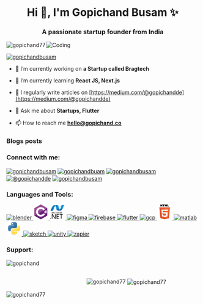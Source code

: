 <h1 align="center">Hi 👋, I'm Gopichand Busam ✨</h1>
<h3 align="center">A passionate startup founder from India</h3>
<img align="right" alt="Coding" width="400" src="https://cdn.dribbble.com/users/1162077/screenshots/3848914/programmer.gif">

<p align="left"> <img src="https://komarev.com/ghpvc/?username=gopichand77&label=Profile%20views&color=0e75b6&style=flat" alt="gopichand77" /> </p>

<p align="left"> <a href="https://twitter.com/gopichandbusam" target="blank"><img src="https://img.shields.io/twitter/follow/gopichandbusam?logo=twitter&style=for-the-badge" alt="gopichandbusam" /></a> </p>

- 🔭 I’m currently working on **a Startup called Bragtech**

- 🌱 I’m currently learning **React JS, Next.js**

- 📝 I regularly write articles on [https://medium.com/@gopichandde](https://medium.com/@gopichandde)

- 💬 Ask me about **Startups, Flutter**

- 📫 How to reach me **hello@gopichand.co**

### Blogs posts
<!-- BLOG-POST-LIST:START -->
<!-- BLOG-POST-LIST:END -->

<h3 align="left">Connect with me:</h3>
<p align="left">
<a href="https://twitter.com/gopichandbusam" target="blank"><img align="center" src="https://raw.githubusercontent.com/rahuldkjain/github-profile-readme-generator/master/src/images/icons/Social/twitter.svg" alt="gopichandbusam" height="30" width="40" /></a>
<a href="https://linkedin.com/in/gopichandbuam" target="blank"><img align="center" src="https://raw.githubusercontent.com/rahuldkjain/github-profile-readme-generator/master/src/images/icons/Social/linked-in-alt.svg" alt="gopichandbuam" height="30" width="40" /></a>
<a href="https://instagram.com/gopichandbusam" target="blank"><img align="center" src="https://raw.githubusercontent.com/rahuldkjain/github-profile-readme-generator/master/src/images/icons/Social/instagram.svg" alt="gopichandbusam" height="30" width="40" /></a>
<a href="https://medium.com/@gopichandde" target="blank"><img align="center" src="https://raw.githubusercontent.com/rahuldkjain/github-profile-readme-generator/master/src/images/icons/Social/medium.svg" alt="@gopichandde" height="30" width="40" /></a>
<a href="https://www.youtube.com/c/gopichandbusam" target="blank"><img align="center" src="https://raw.githubusercontent.com/rahuldkjain/github-profile-readme-generator/master/src/images/icons/Social/youtube.svg" alt="gopichandbusam" height="30" width="40" /></a>
</p>

<h3 align="left">Languages and Tools:</h3>
<p align="left"> <a href="https://www.blender.org/" target="_blank" rel="noreferrer"> <img src="https://download.blender.org/branding/community/blender_community_badge_white.svg" alt="blender" width="40" height="40"/> </a> <a href="https://www.w3schools.com/cs/" target="_blank" rel="noreferrer"> <img src="https://raw.githubusercontent.com/devicons/devicon/master/icons/csharp/csharp-original.svg" alt="csharp" width="40" height="40"/> </a> <a href="https://dotnet.microsoft.com/" target="_blank" rel="noreferrer"> <img src="https://raw.githubusercontent.com/devicons/devicon/master/icons/dot-net/dot-net-original-wordmark.svg" alt="dotnet" width="40" height="40"/> </a> <a href="https://www.figma.com/" target="_blank" rel="noreferrer"> <img src="https://www.vectorlogo.zone/logos/figma/figma-icon.svg" alt="figma" width="40" height="40"/> </a> <a href="https://firebase.google.com/" target="_blank" rel="noreferrer"> <img src="https://www.vectorlogo.zone/logos/firebase/firebase-icon.svg" alt="firebase" width="40" height="40"/> </a> <a href="https://flutter.dev" target="_blank" rel="noreferrer"> <img src="https://www.vectorlogo.zone/logos/flutterio/flutterio-icon.svg" alt="flutter" width="40" height="40"/> </a> <a href="https://cloud.google.com" target="_blank" rel="noreferrer"> <img src="https://www.vectorlogo.zone/logos/google_cloud/google_cloud-icon.svg" alt="gcp" width="40" height="40"/> </a> <a href="https://www.w3.org/html/" target="_blank" rel="noreferrer"> <img src="https://raw.githubusercontent.com/devicons/devicon/master/icons/html5/html5-original-wordmark.svg" alt="html5" width="40" height="40"/> </a> <a href="https://www.mathworks.com/" target="_blank" rel="noreferrer"> <img src="https://upload.wikimedia.org/wikipedia/commons/2/21/Matlab_Logo.png" alt="matlab" width="40" height="40"/> </a> <a href="https://www.python.org" target="_blank" rel="noreferrer"> <img src="https://raw.githubusercontent.com/devicons/devicon/master/icons/python/python-original.svg" alt="python" width="40" height="40"/> </a> <a href="https://www.sketch.com/" target="_blank" rel="noreferrer"> <img src="https://www.vectorlogo.zone/logos/sketchapp/sketchapp-icon.svg" alt="sketch" width="40" height="40"/> </a> <a href="https://unity.com/" target="_blank" rel="noreferrer"> <img src="https://www.vectorlogo.zone/logos/unity3d/unity3d-icon.svg" alt="unity" width="40" height="40"/> </a> <a href="https://zapier.com" target="_blank" rel="noreferrer"> <img src="https://www.vectorlogo.zone/logos/zapier/zapier-icon.svg" alt="zapier" width="40" height="40"/> </a> </p>

<h3 align="left">Support:</h3>
<p><a href="https://www.buymeacoffee.com/gopichand"> <img align="left" src="https://cdn.buymeacoffee.com/buttons/v2/default-yellow.png" height="50" width="210" alt="gopichand" /></a></p><br><br>

<p><img align="left" src="https://github-readme-stats.vercel.app/api/top-langs?username=gopichand77&show_icons=true&locale=en&layout=compact" alt="gopichand77" /></p>

<p>&nbsp;<img align="center" src="https://github-readme-stats.vercel.app/api?username=gopichand77&show_icons=true&locale=en" alt="gopichand77" /></p>

<p><img align="center" src="https://github-readme-streak-stats.herokuapp.com/?user=gopichand77&" alt="gopichand77" /></p>
